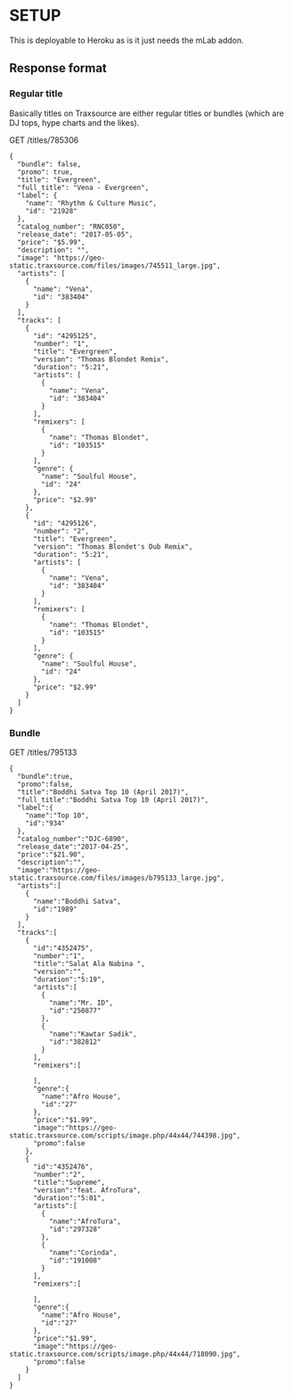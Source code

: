 # SETUP

This is deployable to Heroku as is it just needs the mLab addon.

## Response format

### Regular title

Basically titles on Traxsource are either regular titles or bundles (which are DJ tops, hype charts and the likes).

GET /titles/785306

    {
      "bundle": false,
      "promo": true,
      "title": "Evergreen",
      "full_title": "Vena - Evergreen",
      "label": {
        "name": "Rhythm & Culture Music",
        "id": "21928"
      },
      "catalog_number": "RNC050",
      "release_date": "2017-05-05",
      "price": "$5.99",
      "description": "",
      "image": "https://geo-static.traxsource.com/files/images/745511_large.jpg",
      "artists": [
        {
          "name": "Vena",
          "id": "383404"
        }
      ],
      "tracks": [
        {
          "id": "4295125",
          "number": "1",
          "title": "Evergreen",
          "version": "Thomas Blondet Remix",
          "duration": "5:21",
          "artists": [
            {
              "name": "Vena",
              "id": "383404"
            }
          ],
          "remixers": [
            {
              "name": "Thomas Blondet",
              "id": "103515"
            }
          ],
          "genre": {
            "name": "Soulful House",
            "id": "24"
          },
          "price": "$2.99"
        },
        {
          "id": "4295126",
          "number": "2",
          "title": "Evergreen",
          "version": "Thomas Blondet's Dub Remix",
          "duration": "5:21",
          "artists": [
            {
              "name": "Vena",
              "id": "383404"
            }
          ],
          "remixers": [
            {
              "name": "Thomas Blondet",
              "id": "103515"
            }
          ],
          "genre": {
            "name": "Soulful House",
            "id": "24"
          },
          "price": "$2.99"
        }
      ]
    }
    
### Bundle

GET /titles/795133

    {
      "bundle":true,
      "promo":false,
      "title":"Boddhi Satva Top 10 (April 2017)",      
      "full_title":"Boddhi Satva Top 10 (April 2017)",
      "label":{
        "name":"Top 10",
        "id":"934"
      },
      "catalog_number":"DJC-6890",
      "release_date":"2017-04-25",
      "price":"$21.90",
      "description":"",
      "image":"https://geo-static.traxsource.com/files/images/b795133_large.jpg",
      "artists":[
        {
          "name":"Boddhi Satva",
          "id":"1989"
        }
      ],
      "tracks":[
        {
          "id":"4352475",
          "number":"1",
          "title":"Salat Ala Nabina ",
          "version":"",
          "duration":"5:19",
          "artists":[
            {
              "name":"Mr. ID",
              "id":"250877"
            },
            {
              "name":"Kawtar Sadik",
              "id":"382812"
            }
          ],
          "remixers":[

          ],
          "genre":{
            "name":"Afro House",
            "id":"27"
          },
          "price":"$1.99",
          "image":"https://geo-static.traxsource.com/scripts/image.php/44x44/744398.jpg",
          "promo":false
        },
        {
          "id":"4352476",
          "number":"2",
          "title":"Supreme",
          "version":"feat. AfroTura",
          "duration":"5:01",
          "artists":[
            {
              "name":"AfroTura",
              "id":"297328"
            },
            {
              "name":"Corinda",
              "id":"191008"
            }
          ],
          "remixers":[

          ],
          "genre":{
            "name":"Afro House",
            "id":"27"
          },
          "price":"$1.99",
          "image":"https://geo-static.traxsource.com/scripts/image.php/44x44/718090.jpg",
          "promo":false
        }
      ]
    }
